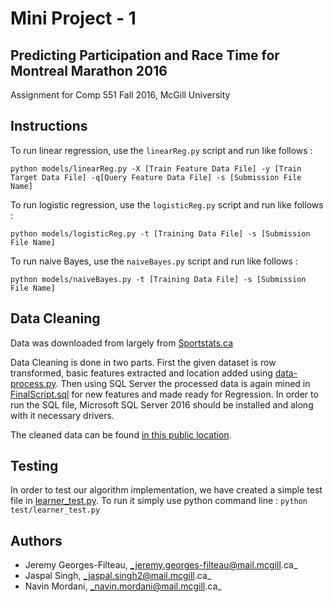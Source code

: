 # Mini Project - 1
## Predicting Participation and Race Time for Montreal Marathon 2016

Assignment for Comp 551 Fall 2016, McGill University

## Instructions

To run linear regression, use the `linearReg.py` script and run like follows :

```
python models/linearReg.py -X [Train Feature Data File] -y [Train Target Data File] -q[Query Feature Data File] -s [Submission File Name]
```

To run logistic regression, use the `logisticReg.py` script and run like follows :

```
python models/logisticReg.py -t [Training Data File] -s [Submission File Name]
```

To run naive Bayes, use the `naiveBayes.py` script and run like follows :

```
python models/naiveBayes.py -t [Training Data File] -s [Submission File Name]
```


## Data Cleaning

Data was downloaded from largely from [Sportstats.ca](https://sportstats.ca)

Data Cleaning is done in two parts. First the given dataset is row transformed, basic features extracted and location added using [data-process.py](preprocessing/data-process.py). Then using SQL Server the processed data is again mined in [FinalScript.sql](preprocessing/FinalScript.sql) for new features and made ready for Regression. In order to run the SQL file, Microsoft SQL Server 2016 should be installed and along with it necessary drivers.

The cleaned data can be found [in this public location](https://github.com/koustuvsinha/data-adventures/tree/master/montreal2016).

## Testing

In order to test our algorithm implementation, we have created a simple test file in [learner_test.py](test/learner_test.py). To run it simply use python command line : `python test/learner_test.py`

## Authors

* Jeremy Georges-Filteau, _jeremy.georges-filteau@mail.mcgill.ca_
* Jaspal Singh,  _jaspal.singh2@mail.mcgill.ca_
* Navin Mordani, _navin.mordani@mail.mcgill.ca_
